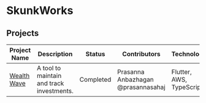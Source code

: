 # SkunkWorks
## Projects

| Project Name | Description | Status | Contributors | Technology | Tags |
|--------------|-------------|--------|--------------|------------|------|
| [Wealth Wave](projects/wealthwave.md) | A tool to maintain and track investments. | Completed | Prasanna Anbazhagan @prasannasahaj | Flutter, AWS, TypeScript | Finance, Tool |